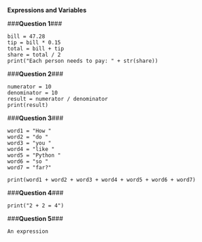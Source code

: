 **Expressions and Variables**

###**Question 1**###

```
bill = 47.28
tip = bill * 0.15
total = bill + tip
share = total / 2 
print("Each person needs to pay: " + str(share))
```

###**Question 2**###

```
numerator = 10
denominator = 10
result = numerator / denominator
print(result)
```

###**Question 3**###

```
word1 = "How "
word2 = "do "
word3 = "you "
word4 = "like "
word5 = "Python "
word6 = "so "
word7 = "far?"

print(word1 + word2 + word3 + word4 + word5 + word6 + word7)
```

###**Question 4**###

```
print("2 + 2 = 4")
```

###**Question 5**###

```
An expression
```
